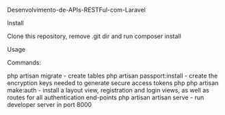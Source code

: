 Desenvolvimento-de-APIs-RESTFul-com-Laravel

Install

Clone this repository, remove .git dir and run composer install

Usage

Commands:

php artisan migrate - create tables
php artisan passport:install - create the encryption keys needed to generate secure access tokens 
php php artisan make:auth - install a layout view, registration and login views, as well as routes for all authentication end-points
php artisan artisan serve - run developer server in port 8000